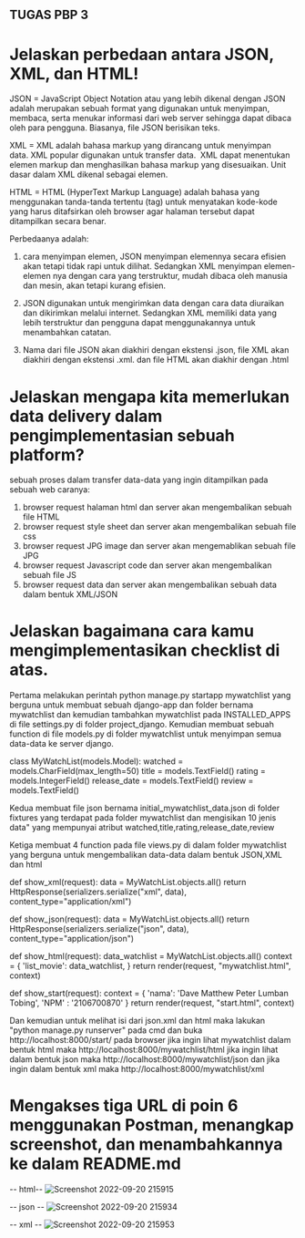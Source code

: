 ## TUGAS PBP 3

# Jelaskan perbedaan antara JSON, XML, dan HTML!
JSON = JavaScript Object Notation atau yang lebih dikenal dengan JSON adalah merupakan sebuah format yang digunakan untuk menyimpan, membaca, serta menukar informasi dari web server sehingga dapat dibaca oleh para pengguna. Biasanya, file JSON berisikan teks.

XML = XML adalah bahasa markup yang dirancang untuk menyimpan data. XML popular digunakan untuk transfer data.  XML dapat menentukan elemen markup dan menghasilkan bahasa markup yang disesuaikan. Unit dasar dalam XML dikenal sebagai elemen.

HTML = HTML (HyperText Markup Language) adalah bahasa yang menggunakan tanda-tanda tertentu (tag) untuk menyatakan kode-kode yang harus ditafsirkan oleh browser agar halaman tersebut dapat ditampilkan secara benar.

Perbedaanya adalah:
1) cara menyimpan elemen,  JSON menyimpan elemennya secara efisien akan tetapi tidak rapi untuk dilihat. Sedangkan XML menyimpan elemen-elemen nya dengan cara yang terstruktur, mudah dibaca oleh manusia dan mesin, akan tetapi kurang efisien.

2) JSON digunakan untuk mengirimkan data dengan cara data diuraikan dan dikirimkan melalui internet. Sedangkan XML memiliki data yang lebih terstruktur dan pengguna dapat menggunakannya untuk menambahkan catatan.

3) Nama dari file JSON akan diakhiri dengan ekstensi .json, file XML akan diakhiri dengan ekstensi .xml. dan file HTML akan diakhir dengan .html

# Jelaskan mengapa kita memerlukan data delivery dalam pengimplementasian sebuah platform?
sebuah proses dalam transfer data-data yang ingin ditampilkan pada sebuah web
caranya:
1) browser request halaman html dan server akan mengembalikan sebuah file HTML
2) browser request style sheet dan server akan mengembalikan sebuah file css
3) browser request JPG image dan server akan mengemablikan sebuah file JPG
4) browser request Javascript code dan server akan mengembalikan sebuah file JS 
5) browser request data dan server akan mengembalikan sebuah data dalam bentuk XML/JSON

# Jelaskan bagaimana cara kamu mengimplementasikan checklist di atas.

Pertama melakukan perintah python manage.py startapp mywatchlist yang berguna untuk membuat sebuah django-app dan folder bernama mywatchlist dan kemudian tambahkan mywatchlist pada INSTALLED_APPS di file settings.py di folder project_django. Kemudian membuat sebuah function di file models.py di folder mywatchlist untuk menyimpan semua data-data ke server django.

class MyWatchList(models.Model):
    watched = models.CharField(max_length=50)
    title = models.TextField()
    rating = models.IntegerField()
    release_date =  models.TextField()
    review =  models.TextField()

Kedua membuat file json bernama initial_mywatchlist_data.json di folder fixtures yang terdapat pada folder mywatchlist dan mengisikan 10 jenis data" yang mempunyai atribut watched,title,rating,release_date,review

Ketiga membuat 4 function pada file views.py di dalam folder mywatchlist yang berguna untuk mengembalikan data-data dalam bentuk JSON,XML dan html

def show_xml(request):
    data = MyWatchList.objects.all()
    return HttpResponse(serializers.serialize("xml", data), content_type="application/xml")


def show_json(request):
    data = MyWatchList.objects.all()
    return HttpResponse(serializers.serialize("json", data), content_type="application/json")


def show_html(request):
    data_watchlist = MyWatchList.objects.all()
    context = {
    'list_movie': data_watchlist,
    }
    return render(request, "mywatchlist.html", context)


def show_start(request):
    context = {
    'nama': 'Dave Matthew Peter Lumban Tobing',
    'NPM' : '2106700870'
    }
    return render(request, "start.html", context)

Dan kemudian untuk melihat isi dari json.xml dan html maka lakukan "python manage.py runserver" pada cmd dan buka http://localhost:8000/start/ pada browser jika ingin lihat mywatchlist dalam bentuk html maka http://localhost:8000/mywatchlist/html jika ingin lihat dalam bentuk json maka http://localhost:8000/mywatchlist/json dan jika ingin dalam bentuk xml maka http://localhost:8000/mywatchlist/xml

# Mengakses tiga URL di poin 6 menggunakan Postman, menangkap screenshot, dan menambahkannya ke dalam README.md
-- html--
![Screenshot 2022-09-20 215915](https://user-images.githubusercontent.com/112268258/191300021-17e0a85a-ad65-423d-ae86-4207cc84311c.png)

-- json --
![Screenshot 2022-09-20 215934](https://user-images.githubusercontent.com/112268258/191300167-ef3eff9c-78c1-4fad-8ce6-4270635fc9d6.png)

-- xml --
![Screenshot 2022-09-20 215953](https://user-images.githubusercontent.com/112268258/191300224-37bfabe0-b3b8-42d7-b775-03b77b95b059.png)


